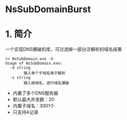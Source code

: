 # NsSubDomainBurst

# 1. 简介
一个实现DNS爆破的库，可过滤掉一部分泛解析的域名结果
```
>> NsSubDomain.exe -h
Usage of NsSubDomain.exe:
  -d string
        输入单个子域名用于解析
  -s string
        输入根域名，进行域名爆破
```
* 内置了多个DNS服务器
* 默认最大并发数：20
* 内置子域名：3001个
* 只支持A记录
